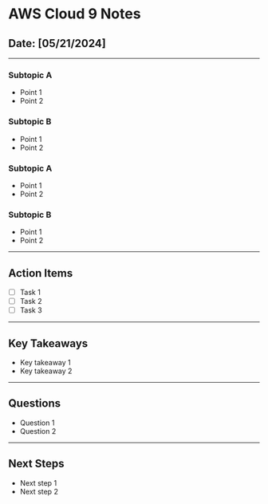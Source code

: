 # AWS Cloud 9 Notes

## Date: [05/21/2024]

---

### Subtopic A

- Point 1
- Point 2

### Subtopic B

- Point 1
- Point 2

### Subtopic A

- Point 1
- Point 2

### Subtopic B

- Point 1
- Point 2

---

## Action Items

- [ ] Task 1
- [ ] Task 2
- [ ] Task 3

---

## Key Takeaways

- Key takeaway 1
- Key takeaway 2

---

## Questions

- Question 1
- Question 2

---

## Next Steps

- Next step 1
- Next step 2


